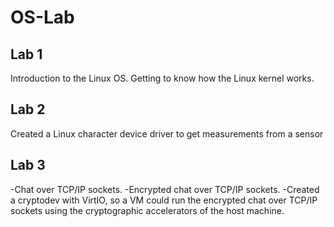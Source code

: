 # OS-Lab
## Lab 1
Introduction to the Linux OS.
Getting to know how the Linux kernel works.
## Lab 2
Created a Linux character device driver to get measurements from a sensor
## Lab 3 
-Chat over TCP/IP sockets.
-Encrypted chat over TCP/IP sockets.
-Created a cryptodev with VirtIO, so a VM could run the encrypted chat over TCP/IP sockets using the cryptographic accelerators of the host machine.
